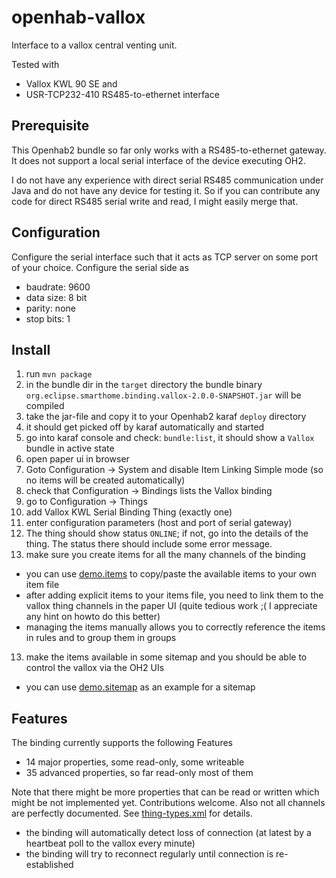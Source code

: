 # openhab-vallox
Interface to a vallox central venting unit.

Tested with 
* Vallox KWL 90 SE and 
* USR-TCP232-410 RS485-to-ethernet interface

## Prerequisite

This Openhab2 bundle so far only works with a RS485-to-ethernet gateway.
It does not support a local serial interface of the device executing OH2.

I do not have any experience with direct serial RS485 communication under Java and
do not have any device for testing it. So if you can contribute any code for direct
RS485 serial write and read, I might easily merge that.

## Configuration

Configure the serial interface such that it acts as TCP server on some port of your choice. 
Configure the serial side as 
* baudrate: 9600
* data size: 8 bit
* parity: none
* stop bits: 1 

## Install

1. run `mvn package`
2. in the bundle dir in the `target` directory the bundle binary `org.eclipse.smarthome.binding.vallox-2.0.0-SNAPSHOT.jar` will be compiled
3. take the jar-file and copy it to your Openhab2 karaf `deploy` directory
4. it should get picked off by karaf automatically and started
5. go into karaf console and check: `bundle:list`, it should show a `Vallox` bundle in active state
6. open paper ui in browser
7. Goto Configuration -> System and disable Item Linking Simple mode (so no items will be created automatically)
8. check that Configuration -> Bindings lists the Vallox binding
9. go to Configuration -> Things
10. add Vallox KWL Serial Binding Thing (exactly one)
11. enter configuration parameters (host and port of serial gateway)
12. The thing should show status `ONLINE`; if not, go into the details of the thing. The status there should include some error message.
13. make sure you create items for all the many channels of the binding
  * you can use [demo.items](src/org.eclipse.smarthome.binding.vallox/conf/demo.items) to copy/paste the available items to your own item file
  * after adding explicit items to your items file, you need to link them to the vallox thing channels in the paper UI (quite tedious work ;( I appreciate any hint on howto do this better)
  * managing the items manually allows you to correctly reference the items in rules and to group them in groups
13. make the items available in some sitemap and you should be able to control the vallox via the OH2 UIs
  * you can use [demo.sitemap](src/org.eclipse.smarthome.binding.vallox/conf/demo.sitemap) as an example for a sitemap

## Features

The binding currently supports the following Features
* 14 major properties, some read-only, some writeable
* 35 advanced properties, so far read-only most of them

Note that there might be more properties that can be read or written which might be not implemented yet. Contributions welcome.
Also not all channels are perfectly documented. See [thing-types.xml](src\org.eclipse.smarthome.binding.vallox\ESH-INF\thing\thing-types.xml) for details.

* the binding will automatically detect loss of connection (at latest by a heartbeat poll to the vallox every minute)
* the binding will try to reconnect regularly until connection is re-established
